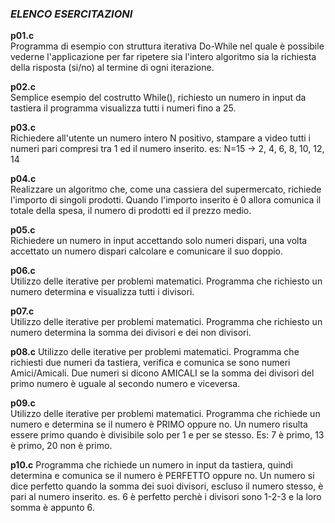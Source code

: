 ### *ELENCO ESERCITAZIONI*

**p01.c**  
Programma di esempio con struttura iterativa Do-While nel quale è possibile vederne l'applicazione per far ripetere sia
l'intero algoritmo sia la richiesta della risposta (si/no) al termine di ogni iterazione.

**p02.c**   
Semplice esempio del costrutto While(), richiesto un numero in input da tastiera il programma visualizza tutti i numeri fino a 25.

**p03.c**   
Richiedere all'utente un numero intero N positivo, stampare a video tutti i numeri pari compresi tra 1 ed il numero inserito. es: N=15 -> 2, 4, 6, 8, 10, 12, 14   

**p04.c**   
Realizzare un algoritmo che, come una cassiera del supermercato, richiede l'importo di singoli prodotti.
Quando l'importo inserito è 0 allora comunica il totale della spesa, il numero di prodotti ed il prezzo medio.   

**p05.c**   
Richiedere un numero in input accettando solo numeri dispari, una volta accettato un numero dispari calcolare e comunicare il suo doppio.

**p06.c**  
Utilizzo delle iterative per problemi matematici. Programma che richiesto un numero determina e	visualizza tutti i divisori.

**p07.c**  
Utilizzo delle iterative per problemi matematici. Programma che richiesto un numero determina la somma dei divisori e dei non divisori.

**p08.c**
Utilizzo delle iterative per problemi matematici. Programma che richiesti due numeri da tastiera, verifica e comunica se sono numeri Amici/Amicali. Due numeri si dicono AMICALI se la somma dei divisori del primo numero è uguale al secondo numero e viceversa.

**p09.c**  
Utilizzo delle iterative per problemi matematici. Programma che richiede un numero e determina se il numero è PRIMO oppure no.
Un numero risulta essere primo quando è divisibile solo	per 1 e per se stesso.
Es: 7 è primo, 13 è primo, 20 non è primo.

**p10.c**
Programma che richiede un numero in input da tastiera, quindi determina e comunica se il numero è PERFETTO oppure no. Un numero si dice perfetto quando la somma dei suoi divisori, escluso il numero stesso, è pari al numero inserito.
es. 6 è perfetto perchè i divisori sono 1-2-3 e la loro somma è appunto 6.
